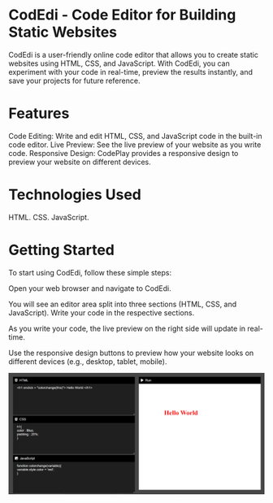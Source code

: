 # CodEdi - Code Editor for Building Static Websites
CodEdi is a user-friendly online code editor that allows you to create static websites using HTML, CSS, and JavaScript. With CodEdi, you can experiment with your code in real-time, preview the results instantly, and save your projects for future reference.

# Features
Code Editing: Write and edit HTML, CSS, and JavaScript code in the built-in code editor.
Live Preview: See the live preview of your website as you write code.
Responsive Design: CodePlay provides a responsive design to preview your website on different devices.

# Technologies Used
HTML.
CSS.
JavaScript.

# Getting Started
To start using CodEdi, follow these simple steps:

Open your web browser and navigate to CodEdi.

You will see an editor area split into three sections (HTML, CSS, and JavaScript). Write your code in the respective sections.

As you write your code, the live preview on the right side will update in real-time.

Use the responsive design buttons to preview how your website looks on different devices (e.g., desktop, tablet, mobile).

![Screenshot](ss.png)
